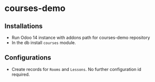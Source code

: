 # courses-demo

## Installations 
 - Run Odoo 14 instance with addons path for courses-demo repository
 - In the db install `courses` module.


 ## Configurations
 - Create records for `Rooms` and `Lessons`. No further configuration id required.



